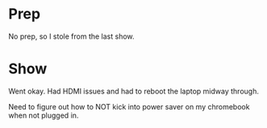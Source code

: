 # Prep

No prep, so I stole from the last show.

# Show

Went okay. Had HDMI issues and had to reboot the laptop midway through.

Need to figure out how to NOT kick into power saver on my chromebook when not plugged in.

